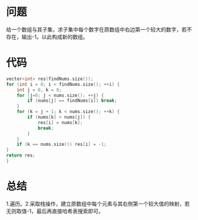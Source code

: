 # 问题
给一个数组与其子集，求子集中每个数字在原数组中右边第一个较大的数字，若不存在，输出-1。以此构成新的数组。
# 代码
```c
vector<int> res(findNums.size());
for (int i = 0; i < findNums.size(); ++i) {
    int j = 0, k = 0;
    for (j=0; j < nums.size(); ++j) {
        if (nums[j] == findNums[i]) break;
    }
    for (k = j + 1; k < nums.size(); ++k) {
        if (nums[k] > nums[j]) {
            res[i] = nums[k];
            break;
        }
    }
    if (k == nums.size()) res[i] = -1;
}
return res;
}
```
# 总结
1.遍历。2.采取栈操作，建立原数组中每个元素与其右侧第一个较大值的映射，若无则取值-1，最后再直接哈希表搜索即可。

